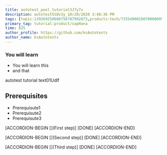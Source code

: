 ```yaml
---
title: autotest_pool_tutorial3J7y7x
description: autotest5S8v3y_10/20/2020 3:48:36 PM
tags: [topic:139269250608756787992873,products:tech/73554900100700000996,tutorial:experience/advanced]
primary_tag: tutorial:product/sapHana
time: 825
author_profile: https://github.com/ksAutotests
author_name: ksAutotests
---
```

### You will learn
- You will learn this
- and that

autotest tutorial text01Udlf

## Prerequisites
- Prerequisute1
- Prerequisute2
- Prerequisute3

[ACCORDION-BEGIN [](First step)]
[DONE]
[ACCORDION-END]

[ACCORDION-BEGIN [](Second step)]
[DONE]
[ACCORDION-END]

[ACCORDION-BEGIN [](Third step)]
[DONE]
[ACCORDION-END]

